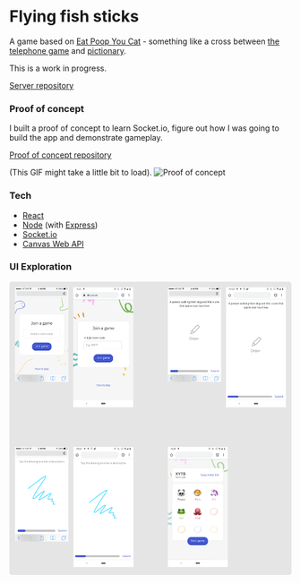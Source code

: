# Flying fish sticks

A game based on [Eat Poop You Cat](http://www.annarbor.com/entertainment/eat-poop-you-cat-telestrations-review/) - something like a cross between [the telephone game](https://en.wikipedia.org/wiki/Telephone_(game)) and [pictionary](https://en.wikipedia.org/wiki/Pictionary).

This is a work in progress. 

[Server repository](https://github.com/roryhoulding/flying-fish-sticks-server)

### Proof of concept

I built a proof of concept to learn Socket.io, figure out how I was going to build the app and demonstrate gameplay.

[Proof of concept repository](https://github.com/roryhoulding/draw-game-proof)

(This GIF might take a little bit to load).
![Proof of concept](./README/proof-of-concept.gif)

### Tech
- [React](https://reactjs.org/)
- [Node](https://nodejs.org/en/) (with [Express](https://expressjs.com/))
- [Socket.io](https://socket.io/)
- [Canvas Web API](https://developer.mozilla.org/en-US/docs/Web/API/Canvas_API)

### UI Exploration
![UI exploration](./README/ui-exploration.png)